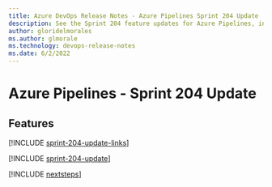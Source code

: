 ```yaml
---
title: Azure DevOps Release Notes - Azure Pipelines Sprint 204 Update
description: See the Sprint 204 feature updates for Azure Pipelines, including next steps.
author: gloridelmorales
ms.author: glmorale
ms.technology: devops-release-notes
ms.date: 6/2/2022
---
```


# Azure Pipelines - Sprint 204 Update

## Features

[!INCLUDE [sprint-204-update-links](../includes/pipelines/sprint-204-update-links.md)]

[!INCLUDE [sprint-204-update](../includes/pipelines/sprint-204-update.md)]

[!INCLUDE [nextsteps](../includes/nextsteps.md)]